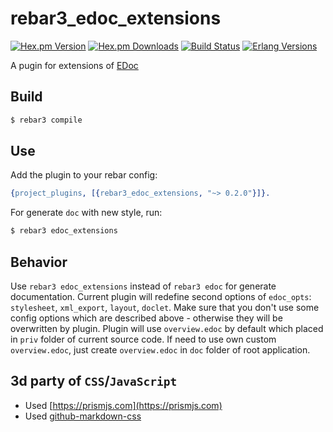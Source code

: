 # rebar3_edoc_extensions
[![Hex.pm Version][hexpm version]][hexpm]
[![Hex.pm Downloads][hexpm downloads]][hexpm]
[![Build Status][gh badge]][gh]
[![Erlang Versions][erlang version badge]][gh]

A pugin for extensions of [EDoc](https://www.erlang.org/doc/apps/edoc/chapter.html)

## Build

```sh
$ rebar3 compile
```

## Use

Add the plugin to your rebar config:

```erlang
{project_plugins, [{rebar3_edoc_extensions, "~> 0.2.0"}]}.
```

For generate `doc` with new style, run:
```sh
$ rebar3 edoc_extensions
```

## Behavior
Use `rebar3 edoc_extensions` instead of `rebar3 edoc` for generate documentation.
Current plugin will redefine second options of `edoc_opts`: `stylesheet`, `xml_export`, `layout`, `doclet`.
Make sure that you don't use some config options which are described above - otherwise they will be overwritten by plugin.
Plugin will use `overview.edoc` by default which placed in `priv` folder of current source code.
If need to use own custom `overview.edoc`, just create `overview.edoc` in `doc` folder of root application.

## 3d party of `CSS`/`JavaScript`
* Used [https://prismjs.com](https://prismjs.com)
* Used [github-markdown-css](https://github.com/sindresorhus/github-markdown-css)

<!-- Badges -->
[hexpm]: https://hex.pm/packages/rebar3_edoc_extensions
[hexpm version]: https://img.shields.io/hexpm/v/rebar3_edoc_extensions.svg?style=flat-square
[hexpm downloads]: https://img.shields.io/hexpm/dt/rebar3_edoc_extensions.svg?style=flat-square
[gh]: https://github.com/vkatsuba/rebar3_edoc_extensions/actions/workflows/ci.yml
[gh badge]: https://img.shields.io/github/workflow/status/vkatsuba/rebar3_edoc_extensions/CI?style=flat-square
[erlang version badge]: https://img.shields.io/badge/erlang-23.0%20to%2024.1-blue.svg?style=flat-square
